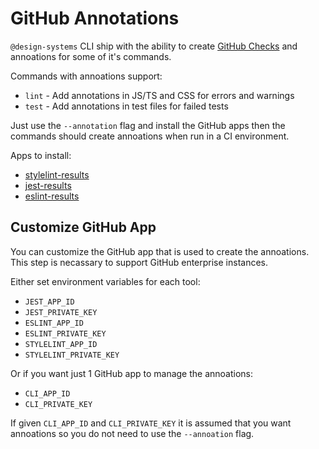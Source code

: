 # GitHub Annotations

`@design-systems` CLI ship with the ability to create [GitHub Checks](https://developer.github.com/v3/checks/) and annoations for some of it's commands.

Commands with annoations support:

- `lint` - Add annotations in JS/TS and CSS for errors and warnings
- `test` - Add annotations in test files for failed tests

Just use the `--annotation` flag and install the GitHub apps then the commands should create annoations when run in a CI environment.

Apps to install:

- [stylelint-results](https://github.com/apps/stylelint-results)
- [jest-results](https://github.com/apps/jest-results)
- [eslint-results](https://github.com/apps/eslint-results)

## Customize GitHub App

You can customize the GitHub app that is used to create the annoations. This step is necassary to support GitHub enterprise instances.

Either set environment variables for each tool:

- `JEST_APP_ID`
- `JEST_PRIVATE_KEY`
- `ESLINT_APP_ID`
- `ESLINT_PRIVATE_KEY`
- `STYLELINT_APP_ID`
- `STYLELINT_PRIVATE_KEY`

Or if you want just 1 GitHub app to manage the annoations:

- `CLI_APP_ID`
- `CLI_PRIVATE_KEY`

If given `CLI_APP_ID` and `CLI_PRIVATE_KEY` it is assumed that you want annoations so you do not need to use the `--annoation` flag.
